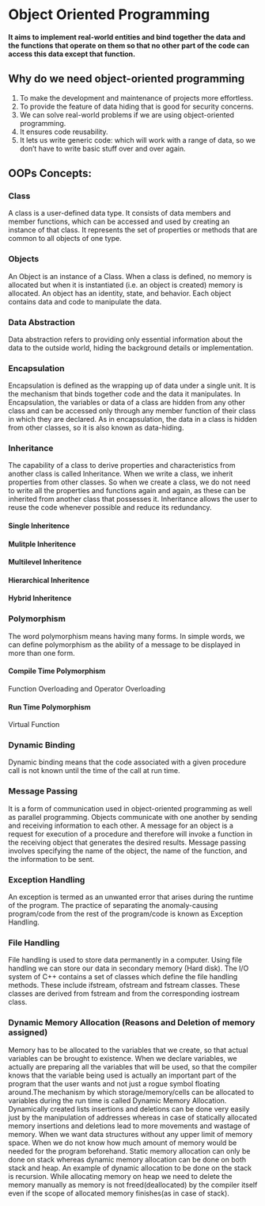 # Object Oriented Programming
#### It aims to implement real-world entities and bind together the data and the functions that operate on them so that no other part of the code can access this data except that function.

## Why do we need object-oriented programming
1) To make the development and maintenance of projects more effortless. <br>
2) To provide the feature of data hiding that is good for security concerns.  <br>
3) We can solve real-world problems if we are using object-oriented programming. <br>
4) It ensures code reusability. <br>
5) It lets us write generic code: which will work with a range of data, so we don’t have to write basic stuff over and over again. <br>

## OOPs Concepts:
### Class
A class is a user-defined data type. It consists of data members and member functions, which can be accessed and used by creating an instance of that class. It represents the set of properties or methods that are common to all objects of one type. <br>

### Objects
An Object is an instance of a Class. When a class is defined, no memory is allocated but when it is instantiated (i.e. an object is created) memory is allocated. An object has an identity, state, and behavior. Each object contains data and code to manipulate the data.

### Data Abstraction 
Data abstraction refers to providing only essential information about the data to the outside world, hiding the background details or implementation. 

### Encapsulation
Encapsulation is defined as the wrapping up of data under a single unit. It is the mechanism that binds together code and the data it manipulates. In Encapsulation, the variables or data of a class are hidden from any other class and can be accessed only through any member function of their class in which they are declared. As in encapsulation, the data in a class is hidden from other classes, so it is also known as data-hiding.

### Inheritance
The capability of a class to derive properties and characteristics from another class is called Inheritance. When we write a class, we inherit properties from other classes. So when we create a class, we do not need to write all the properties and functions again and again, as these can be inherited from another class that possesses it. Inheritance allows the user to reuse the code whenever possible and reduce its redundancy.

#### Single Inheritence <br>
#### Mulitple Inheritence <br> 
#### Multilevel Inheritence <br>
#### Hierarchical Inheritence <br>
#### Hybrid Inheritence <br>
  
### Polymorphism
The word polymorphism means having many forms. In simple words, we can define polymorphism as the ability of a message to be displayed in more than one form. 

#### Compile Time Polymorphism <br>
Function Overloading and Operator Overloading

#### Run Time Polymorphism <br>
Virtual Function

### Dynamic Binding
Dynamic binding means that the code associated with a given procedure call is not known until the time of the call at run time.

### Message Passing
It is a form of communication used in object-oriented programming as well as parallel programming. Objects communicate with one another by sending and receiving information to each other. A message for an object is a request for execution of a procedure and therefore will invoke a function in the receiving object that generates the desired results. Message passing involves specifying the name of the object, the name of the function, and the information to be sent.

### Exception Handling
An exception is termed as an unwanted error that arises during the runtime of the program. The practice of separating the anomaly-causing program/code from the rest of the program/code is known as Exception Handling. 

### File Handling
File handling is used to store data permanently in a computer. Using file handling we can store our data in secondary memory (Hard disk). The I/O system of C++ contains a set of classes which define the file handling methods. These include ifstream, ofstream and fstream classes. These classes are derived from fstream and from the corresponding iostream class.

### Dynamic Memory Allocation (Reasons and Deletion of memory assigned)
Memory has to be allocated to the variables that we create, so that actual variables can be brought to existence. When we declare variables, we actually are preparing all the variables that will be used, so that the compiler knows that the variable being used is actually an important part of the program that the user wants and not just a rogue symbol floating around.The mechanism by which storage/memory/cells can be allocated to variables during the run time is called Dynamic Memory Allocation. Dynamically created lists insertions and deletions can be done very easily just by the manipulation of addresses whereas in case of statically allocated memory insertions and deletions lead to more movements and wastage of memory. When we want data structures without any upper limit of memory space. When we do not know how much amount of memory would be needed for the program beforehand. Static memory allocation can only be done on stack whereas dynamic memory allocation can be done on both stack and heap. An example of dynamic allocation to be done on the stack is recursion. While allocating memory on heap we need to delete the memory manually as memory is not freed(deallocated) by the compiler itself even if the scope of allocated memory finishes(as in case of stack).
